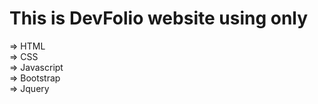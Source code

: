 # This is DevFolio website using only
  => HTML  
  => CSS  
  => Javascript  
  => Bootstrap  
  => Jquery  
